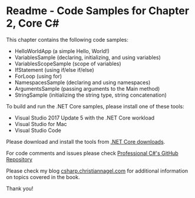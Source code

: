# Readme - Code Samples for Chapter 2, Core C#

This chapter contains the following code samples:

* HelloWorldApp (a simple Hello, World!)
* VariablesSample (declaring, initializing, and using variables)
* VariablesScopeSample (scope of variables)
* IfStatement (using if/else if/else)
* ForLoop (using for)
* NamespacesSample (declaring and using namespaces)
* ArgumentsSample (passing arguments to the Main method)
* StringSample (initializing the string type, string concatenation)

To build and run the .NET Core samples, please install one of these tools:

* Visual Studio 2017 Update 5 with the .NET Core workload
* Visual Studio for Mac
* Visual Studio Code

Please download and install the tools from [.NET Core downloads](https://www.microsoft.com/net/core).
 
For code comments and issues please check [Professional C#'s GitHub Repository](https://github.com/ProfessionalCSharp/ProfessionalCSharp7)

Please check my blog [csharp.christiannagel.com](https://csharp.christiannagel.com "csharp.christiannagel.com") for additional information on topics covered in the book.

Thank you!